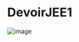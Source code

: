 # DevoirJEE1

![image](https://user-images.githubusercontent.com/101817679/202848314-45e75f04-cafb-41a3-bac4-fd833a17c0dd.png)
